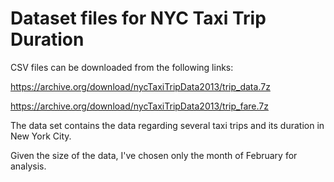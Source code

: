 # Dataset files for NYC Taxi Trip Duration

CSV files can be downloaded from the following links:
  
  https://archive.org/download/nycTaxiTripData2013/trip_data.7z
  
  https://archive.org/download/nycTaxiTripData2013/trip_fare.7z

The data set contains the data regarding several taxi trips and its duration in New York City.

Given the size of the data, I've chosen only the month of February for analysis.
